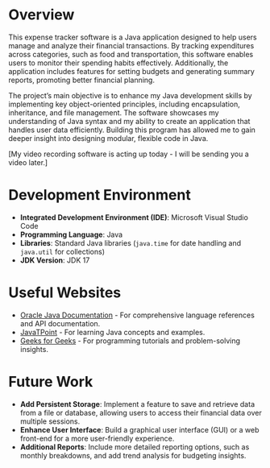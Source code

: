 # Overview

This expense tracker software is a Java application designed to help users manage and analyze their financial transactions. By tracking expenditures across categories, such as food and transportation, this software enables users to monitor their spending habits effectively. Additionally, the application includes features for setting budgets and generating summary reports, promoting better financial planning.

The project’s main objective is to enhance my Java development skills by implementing key object-oriented principles, including encapsulation, inheritance, and file management. The software showcases my understanding of Java syntax and my ability to create an application that handles user data efficiently. Building this program has allowed me to gain deeper insight into designing modular, flexible code in Java.

[My video recording software is acting up today - I will be sending you a video later.]

# Development Environment

- **Integrated Development Environment (IDE)**: Microsoft Visual Studio Code
- **Programming Language**: Java
- **Libraries**: Standard Java libraries (`java.time` for date handling and `java.util` for collections)
- **JDK Version**: JDK 17

# Useful Websites

- [Oracle Java Documentation](https://docs.oracle.com/en/java/) - For comprehensive language references and API documentation.
- [JavaTPoint](https://www.javatpoint.com/) - For learning Java concepts and examples.
- [Geeks for Geeks](https://www.geeksforgeeks.org/) - For programming tutorials and problem-solving insights.

# Future Work

- **Add Persistent Storage**: Implement a feature to save and retrieve data from a file or database, allowing users to access their financial data over multiple sessions.
- **Enhance User Interface**: Build a graphical user interface (GUI) or a web front-end for a more user-friendly experience.
- **Additional Reports**: Include more detailed reporting options, such as monthly breakdowns, and add trend analysis for budgeting insights.
